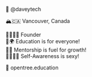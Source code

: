 👋 @daveytech

🏔🇨🇦 Vancouver, Canada

🧔🏻‍🏳️‍🌈 Founder  
📖🌍 Education is for everyone!  
🙋🌱 Mentorship is fuel for growth!  
🧘🏻‍♂️😌 Self-Awareness is sexy!  

🌳 opentree.education

